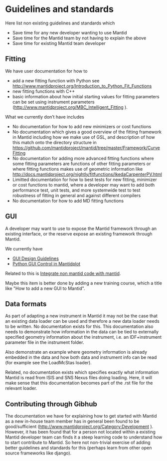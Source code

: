 Guidelines and standards
========================

Here list non existing guidelines and standards which 
*	Save time for any new developer wanting to use Mantid 
*	Save time for the Mantid team by not having to explain the above
*	Save time for existing Mantid team developer 

Fitting
-------
We have user documentation for how to

* add a new fitting function with Python see http://www.mantidproject.org/Introduction_to_Python_Fit_Functions 
* new fitting functions with C++ 
* basic information about how initial starting values for fitting parameters can be set using instrument parameters (http://www.mantidproject.org/MBC_Intelligent_Fitting ). 

What we currently don’t have includes
*	No documentation for how to add new minimizers or cost functions
*	No documentation which gives a good overview of the fitting framework in Mantid including how we make use of GSL, and description of how this match onto the directory structure in https://github.com/mantidproject/mantid/tree/master/Framework/CurveFitting  
*	No documentation for adding more advanced fitting functions where some fitting parameters are functions of other fitting parameters or where fitting functions makes use of geometric information like http://docs.mantidproject.org/nightly/fitfunctions/IkedaCarpenterPV.html 
*	Limitted documentation for how to best tests for new fitting, minimizer or cost functions to mantid, where a developer may want to add both performance test, unit tests, and more systemwide test to test robustness of fitting in general and against different compilers
*	No documentation for how to add MD fitting functions

GUI
---
A developer may want to use to expose the Mantid framework through an existing interface, or the reserve expose an existing framework through Mantid.

We currently have
* [GUI Design Guidelines](http://www.mantidproject.org/GUI_Design_Guidelines)
* [Python GUI Control in Mantidplot](http://www.mantidproject.org/Python_GUI_Control_in_MantidPlot)

Related to this is [Integrate non mantid code with mantid](http://www.mantidproject.org/Integrate_non_Mantid_code_with_Mantid).

Maybe this item is better done by adding a new training course, which a title like "How to add a new GUI to Mantid".

Data formats
------------
As part of adapting a new instrument in Mantid it may not be the case that an existing data loader can be used and therefore 
a new data loader needs to be written. No documentation exists for this. This documentation also needs to demonstrate how 
information in the data can be tied to externally specified geometry information about the instrument, i.e. an IDF+instrument 
parameter file in the instrument folder. 

Also demonstrate an example where geometry information is already embedded in the data and how both data and instrument info 
can be read (for example see the LoadMcStas loader). 

Related, no documentation exists which specifies exactly what information Mantid is read from ISIS and SNS Nexus files doing loading. 
Here, it will make sense that this documentation becomes part of the .rst file for the relevant loader. 

Contributing through Gibhub
---------------------------
The documentation we have for explaining how to get started with Mantid as a new in-house team member has in general been 
found to be good/sufficient (http://www.mantidproject.org/Category:Development ). However, it has been found
that for a person not located within a existing Mantid developer team can finds it a steep learning code to 
understand how to start contribute to Mantid. So here not non-trivial exercise of adding better guidelines and standards for
this (perhaps learn from other open source frameworks like django).
